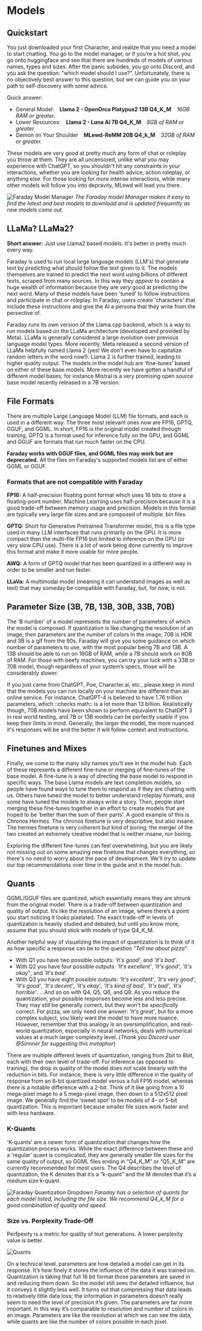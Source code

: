 # Models

## Quickstart

You just downloaded your first Character, and realize that you need a model to start chatting. You go to the model manager, or if you’re a hot shot, you go onto huggingface and see that there are hundreds of models of various names, types and sizes. After the panic subsides, you go onto Discord, and you ask the question: “which model should I use?”. Unfortunately, there is no objectively best answer to this question, but we can guide you on your path to self-discovery with some advice.

Quick answer:

- General Model: &ensp; **Llama 2 - OpenOrca Platypus2 13B Q4_K_M** &ensp; *16GB RAM or greater.*
- Lower Resources: &ensp; **Llama 2 - Luna AI 7B Q4_K_M** &ensp; *8GB of RAM or greater*
- Demon on Your Shoulder &ensp; **MLewd-ReMM 20B Q4_k_M** &ensp; *32GB of RAM or greater.*

These models are very good at pretty much any form of chat or roleplay you throw at them. They are all uncensored, unlike what you may experience with ChatGPT, so you shouldn't hit any constraints in your interactions, whether you are looking for health advice, action roleplay, or anything else. For those looking for more intense interactions, while many other models will follow you into depravity, MLewd will lead you there.

![Faraday Model Manager](/images/model_download.png)
*The Faraday model Manager makes it easy to find the latest and best models to download and is updated frequently as new models come out.*

## LLaMa? LLaMa2?

**Short answer:** Just use Llama2 based models. It's better in pretty much every way.

Faraday is used to run local large language models (LLM's) that generate text by predicting what should follow the text given to it. The models themselves are trained to predict the next word using billions of different texts, scraped from many sources. In this way they *appear* to contain a huge wealth of information because they are *very* good at predicting the next word. Many of these models have been 'tuned' to follow instructions and participate in chat or roleplay. In Faraday, users create 'characters' that include these instructions and give the AI a persona that they write from the persective of.

Faraday runs its own version of the Llama.cpp backend, which is a way to run models based on the LLaMa architecture (developed and provided by Meta). LLaMa is generally considered a large evolution over previous language model types. More recently, Meta released a second version of LLaMa helpfully named Llama 2 (yes! We don’t even have to capitalize random letters in the word now!). Llama 2 is further trained, leading to higher quality output. The models in the model hub are ‘fine-tunes’ based on either of these base models. More recently we have gotten a handful of different model bases, for instance Mistral is a very promising open source base model recently released in a 7B version.

## File Formats

There are multiple Large Language Model (LLM) file formats, and each is used in a different way. The three most relevant ones now are FP16, GPTQ, GGUF, and GGML. In short, FP16 is the original model created through training, GPTQ is a format used for inference fully on the GPU, and GGML and GGUF are formats that run much faster on the CPU.

**Faraday works with GGUF files, and GGML files may work but are deprecated.** All the files on Faraday's supported models list are of either GGML or GGUF.

### Formats that are not compatible with Faraday

**FP16:** A half-precision floating point format which uses 16 bits to store a floating-point number. Machine Learning uses half-precision because it is a good trade-off between memory usage and precision. Models in this format are typically very large file sizes and are composed of multiple .bin files.

**GPTQ:** Short for Generative Pretrained Transformer model, this is a file type used in many LLM interfaces that runs primarily on the GPU. It is more compact than the multi-file FP16 but limited to inference on the GPU (or very slow CPU use). There is a lot of work being done currently to improve this format and make it more usable for more people.

**AWQ:** A form of GPTQ model that has been quantized in a different way in order to be smaller and run faster.

**LLaVa:** A multimodal model (meaning it can understand images as well as text) that may someday be compatible with Faraday, but, for now, is not.

## Parameter Size (3B, 7B, 13B, 30B, 33B, 70B)

The ‘B number’ of a model represents the number of parameters of which the model is composed. If quantization is like changing the resolution of an image, then parameters are the number of colors in the image; 70B is HDR and 3B is a gif from the 90s. Faraday will give you some guidance on which number of parameters to use, with the most popular being 7B and 13B. A 13B should be able to run on 16GB of RAM, while a 7B should work on 8GB of RAM. For those with beefy machines, you can try your luck with a 33B or 70B model, though regardless of your system’s specs, those will be considerably slower.

If you just came from ChatGPT, Poe, Character.ai, etc., please keep in mind that the models you can run locally on your machine are different than an online service. For instance, ChatGPT-4 is believed to have 1.76 trillion parameters, which ::checks math:: is a lot more than 13 billion. Realistically though, 70B models have been shown to perform equivalent to ChatGPT 3 in real world testing, and 7B or 13B models can be perfectly usable if you keep their limits in mind. Generally, the larger the model, the more nuanced it's responses will be and the better it will follow context and instructions.

## Finetunes and Mixes

Finally, we come to the many silly names you’ll see in the model hub. Each of these represents a different fine-tune or merging of fine-tunes of the base model.
A fine-tune is a way of directing the base model to respond in specific ways. The base Llama models are text completion models, so people have found ways to tune them to respond as if they are chatting with us. Others have tuned the model to better understand roleplay formats, and some have tuned the models to always write a story.
Then, people start merging these fine-tunes together in an effort to create models that are hoped to be 'better than the sum of their parts'. A good example of this is Chronos Hermes. The chronos finetune is very descriptive, but also insane. The hermes finetune is very coherent but kind of boring; the merger of the two created an extremely creative model that is neither insane, nor boring.

Exploring the different fine-tunes can feel overwhelming, but you are likely not missing out on some amazing new finetune that changes everything, so there's no need to worry about the pace of development. We'll try to update our top recommendations over time in the guide and in the model hub.

## Quants

GGML/GGUF files are quantized, which essentially means they are shrunk from the original model. There is a trade-off between quantization and quality of output. It’s like the resolution of an image, where there’s a point you start noticing it looks pixelated. The exact trade-off in levels of quantization is heavily studied and debated, but until you know more, assume that you should stick with models of type Q4_K_M.

Another helpful way of visualizing the impact of quantization is to think of it as how specific a response can be to the question *"Tell me about pizza"*.
- With Q1 you have two possible outputs: *'It's good'*, and *'It's bad'*.
- With Q2 you have four possible outputs: *'It's excellent'*, *'It's good'*, *'It's okay"*, and *'It's bad'*.
- With Q3 you have eight possible outputs: *'It's excellent'*, *'It's very good'*, *'It's good'*, *'It's decent'*, *'It's okay'*, *'It's kind of bad'*, *'It's bad'*, *'It's horrible'*.
...And so on with Q4, Q5, Q6, and Q8. As you reduce the quantization, your possible responses become less and less precise. They may still be generally correct, but they won't be *specifically* correct. For pizza, we only need one answer: *'It's great'*, but for a more complex subject, you likely want the model to have more nuance. However, remember that this analogy is an oversimplification, and real-world quantization, especially in neural networks, deals with numerical values at a much larger complexity level.
(*Thank you Discord user @Sinnner for suggesting this metaphor*)

There are multiple different levels of quantization, ranging from 2bit to 8bit, each with their own level of trade-off. For inference (as opposed to training), the drop in quality of the model does not scale linearly with the reduction in bits. For instance, there is very little difference in the quality of response from an 8-bit quantized model versus a full FP16 model, whereas there is a notable difference with a 2-bit. Think of it like going from a 10 mega-pixel image to a 5 mega-pixel image, then down to a 512x512 pixel image. We generally find the ‘sweet spot’ to be models of 4- or 5-bit quantization. This is important because smaller file sizes work faster and with less hardware.

### K-Quants

'K-quants' are a newer form of quantization that changes how the quantization process works. While the exact difference between these and a ‘regular’ quant is complicated, they are generally smaller file sizes for the same quality of output, so GGML files ending in “Q4_K_M” or “Q5_K_M” are currently recommended for most users. The Q4 describes the level of quantization, the K denotes that it’s a “k-quant” and the M denotes that it’s a medium size k-quant.

![Faraday Quantization Dropdown](/images/model_quants.png)
*Faraday has a selection of quants for each model listed, including the file size. We recommend Q4_k_M for a good combination of quality and speed.*

### Size vs. Perplexity Trade-Off

Perfpexity is a metric for quality of text generations. A lower perplexity value is better.

![Quants](/images/quants.png)

On a technical level, parameters are how detailed a model can get in its response. It’s how finely it stores the influence of the data it was trained on. Quantization is taking that full 16 bit format those parameters are saved in and reducing them down. So the model still sees the detailed influence, but it conveys it slightly less well. It turns out that compressing that data leads to relatively little data loss; the information in parameters doesn’t really seem to need the level of precision it’s given. The parameters are far more important. In this way it’s comparable to resolution and number of colors in an image. Parameters are like the resolution at which we can see the data, while quants are like the number of colors possible in each pixel.
